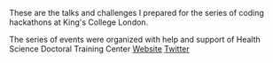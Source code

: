 These are the talks and challenges I prepared for the series of coding hackathons at King's College London.

The series of events were organized with help and support of Health Science Doctoral Training Center [Website](https://www.kcl.ac.uk/study/doctoral-studies/health-sciences-doctoral-training-centre/home.aspx) [Twitter](https://twitter.com/Kings_HSDTC)
